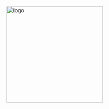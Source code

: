 <img width="252" alt="logo" src="https://github.com/user-attachments/assets/8e4fc0e0-82ba-46ba-8752-86e306d12d2b" />
